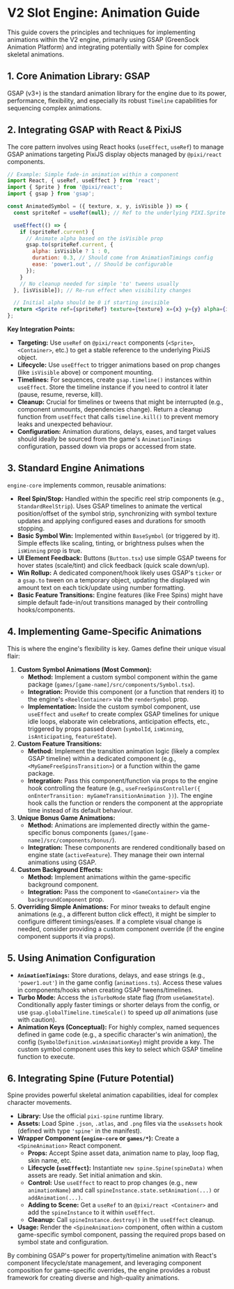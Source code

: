 # V2 Slot Engine: Animation Guide

This guide covers the principles and techniques for implementing animations within the V2 engine, primarily using GSAP (GreenSock Animation Platform) and integrating potentially with Spine for complex skeletal animations.

## 1. Core Animation Library: GSAP

GSAP (v3+) is the standard animation library for the engine due to its power, performance, flexibility, and especially its robust `Timeline` capabilities for sequencing complex animations.

## 2. Integrating GSAP with React & PixiJS

The core pattern involves using React hooks (`useEffect`, `useRef`) to manage GSAP animations targeting PixiJS display objects managed by `@pixi/react` components.

```jsx
// Example: Simple fade-in animation within a component
import React, { useRef, useEffect } from 'react';
import { Sprite } from '@pixi/react';
import { gsap } from 'gsap';

const AnimatedSymbol = ({ texture, x, y, isVisible }) => {
  const spriteRef = useRef(null); // Ref to the underlying PIXI.Sprite

  useEffect(() => {
    if (spriteRef.current) {
      // Animate alpha based on the isVisible prop
      gsap.to(spriteRef.current, {
        alpha: isVisible ? 1 : 0,
        duration: 0.3, // Should come from AnimationTimings config
        ease: 'power1.out', // Should be configurable
      });
    }
    // No cleanup needed for simple 'to' tweens usually
  }, [isVisible]); // Re-run effect when visibility changes

  // Initial alpha should be 0 if starting invisible
  return <Sprite ref={spriteRef} texture={texture} x={x} y={y} alpha={isVisible ? 1 : 0} />;
};
```

**Key Integration Points:**

*   **Targeting:** Use `useRef` on `@pixi/react` components (`<Sprite>`, `<Container>`, etc.) to get a stable reference to the underlying PixiJS object.
*   **Lifecycle:** Use `useEffect` to trigger animations based on prop changes (like `isVisible` above) or component mounting.
*   **Timelines:** For sequences, create `gsap.timeline()` instances within `useEffect`. Store the timeline instance if you need to control it later (pause, resume, reverse, kill).
*   **Cleanup:** Crucial for timelines or tweens that might be interrupted (e.g., component unmounts, dependencies change). Return a cleanup function from `useEffect` that calls `timeline.kill()` to prevent memory leaks and unexpected behaviour.
*   **Configuration:** Animation durations, delays, eases, and target values should ideally be sourced from the game's `AnimationTimings` configuration, passed down via props or accessed from state.

## 3. Standard Engine Animations

`engine-core` implements common, reusable animations:

*   **Reel Spin/Stop:** Handled within the specific reel strip components (e.g., `StandardReelStrip`). Uses GSAP timelines to animate the vertical position/offset of the symbol strip, synchronizing with symbol texture updates and applying configured eases and durations for smooth stopping.
*   **Basic Symbol Win:** Implemented within `BaseSymbol` (or triggered by it). Simple effects like scaling, tinting, or brightness pulses when the `isWinning` prop is true.
*   **UI Element Feedback:** Buttons (`Button.tsx`) use simple GSAP tweens for hover states (scale/tint) and click feedback (quick scale down/up).
*   **Win Rollup:** A dedicated component/hook likely uses GSAP's `ticker` or a `gsap.to` tween on a temporary object, updating the displayed win amount text on each tick/update using number formatting.
*   **Basic Feature Transitions:** Engine features (like Free Spins) might have simple default fade-in/out transitions managed by their controlling hooks/components.

## 4. Implementing Game-Specific Animations

This is where the engine's flexibility is key. Games define their unique visual flair:

1.  **Custom Symbol Animations (Most Common):**
    *   **Method:** Implement a custom symbol component within the game package (`games/[game-name]/src/components/Symbol.tsx`).
    *   **Integration:** Provide this component (or a function that renders it) to the engine's `<ReelContainer>` via the `renderSymbol` prop.
    *   **Implementation:** Inside the custom symbol component, use `useEffect` and `useRef` to create complex GSAP timelines for unique idle loops, elaborate win celebrations, anticipation effects, etc., triggered by props passed down (`symbolId`, `isWinning`, `isAnticipating`, `featureState`).
2.  **Custom Feature Transitions:**
    *   **Method:** Implement the transition animation logic (likely a complex GSAP timeline) within a dedicated component (e.g., `<MyGameFreeSpinsTransition>`) or a function within the game package.
    *   **Integration:** Pass this component/function via props to the engine hook controlling the feature (e.g., `useFreeSpinsController({ onEnterTransition: myGameTransitionAnimation })`). The engine hook calls the function or renders the component at the appropriate time instead of its default behaviour.
3.  **Unique Bonus Game Animations:**
    *   **Method:** Animations are implemented directly within the game-specific bonus components (`games/[game-name]/src/components/bonus/`).
    *   **Integration:** These components are rendered conditionally based on engine state (`activeFeature`). They manage their own internal animations using GSAP.
4.  **Custom Background Effects:**
    *   **Method:** Implement animations within the game-specific background component.
    *   **Integration:** Pass the component to `<GameContainer>` via the `backgroundComponent` prop.
5.  **Overriding Simple Animations:** For minor tweaks to default engine animations (e.g., a different button click effect), it might be simpler to configure different timings/eases. If a complete visual change is needed, consider providing a custom component override (if the engine component supports it via props).

## 5. Using Animation Configuration

*   **`AnimationTimings`:** Store durations, delays, and ease strings (e.g., `'power1.out'`) in the game config (`animations.ts`). Access these values in components/hooks when creating GSAP tweens/timelines.
*   **Turbo Mode:** Access the `isTurboMode` state flag (from `useGameState`). Conditionally apply faster timings or shorter delays from the config, or use `gsap.globalTimeline.timeScale()` to speed up *all* animations (use with caution).
*   **Animation Keys (Conceptual):** For highly complex, named sequences defined in game code (e.g., a specific character's win animation), the config (`SymbolDefinition.winAnimationKey`) might provide a key. The custom symbol component uses this key to select which GSAP timeline function to execute.

## 6. Integrating Spine (Future Potential)

Spine provides powerful skeletal animation capabilities, ideal for complex character movements.

*   **Library:** Use the official `pixi-spine` runtime library.
*   **Assets:** Load Spine `.json`, `.atlas`, and `.png` files via the `useAssets` hook (defined with type `'spine'` in the manifest).
*   **Wrapper Component (`engine-core` or `games/*`):** Create a `<SpineAnimation>` React component.
    *   **Props:** Accept Spine asset data, animation name to play, loop flag, skin name, etc.
    *   **Lifecycle (`useEffect`):** Instantiate `new spine.Spine(spineData)` when assets are ready. Set initial animation and skin.
    *   **Control:** Use `useEffect` to react to prop changes (e.g., new `animationName`) and call `spineInstance.state.setAnimation(...)` or `addAnimation(...)`.
    *   **Adding to Scene:** Get a `useRef` to an `@pixi/react <Container>` and add the `spineInstance` to it within `useEffect`.
    *   **Cleanup:** Call `spineInstance.destroy()` in the `useEffect` cleanup.
*   **Usage:** Render the `<SpineAnimation>` component, often within a custom game-specific symbol component, passing the required props based on symbol state and configuration.

By combining GSAP's power for property/timeline animation with React's component lifecycle/state management, and leveraging component composition for game-specific overrides, the engine provides a robust framework for creating diverse and high-quality animations.

